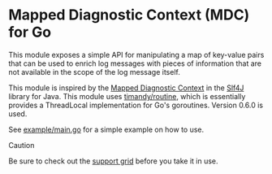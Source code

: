 # Mapped Diagnostic Context (MDC) for Go

This module exposes a simple API for manipulating a map of key-value pairs
that can be used to enrich log messages with pieces of information that are
not available in the scope of the log message itself.

This module is inspired by the [Mapped Diagnostic Context][mdc] in the
[Slf4J][slf4j] library for Java. This module uses [timandy/routine], which is
essentially provides a ThreadLocal implementation for Go's goroutines. Version
0.6.0 is used.

See [example/main.go](example/main.go) for a simple example on how to use.

> [!CAUTION]
> 
> Be sure to check out the [support grid][support-grid] before you take it in use.

<!-- @formatter:off -->
<!-- Links -->
[mdc]: https://logback.qos.ch/manual/mdc.html
[slf4j]: https://slf4j.org/
[timandy/routine]: https://github.com/timandy/routine
[support-grid]: https://github.com/timandy/routine/tree/c7d040ea0795aad2075f959fbca7a51291f00716?tab=readme-ov-file#support-grid
<!-- @formatter:on -->
